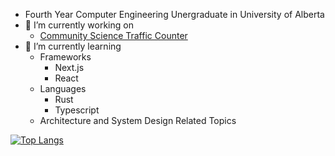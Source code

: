 - Fourth Year Computer Engineering Unergraduate in University of Alberta 
- 🔭 I’m currently working on
  - [Community Science Traffic Counter](https://github.com/Dekr0/Dekr0/blob/main/Community%20Science%20Traffic%20Counter.pdf)
- 🌱 I’m currently learning
  - Frameworks
    - Next.js
    - React
  - Languages
    - Rust
    - Typescript
  - Architecture and System Design Related Topics

[![Top Langs](https://github-readme-stats.vercel.app/api/top-langs/?username=Dekr0&layout=compact&theme=github_dark)](https://github.com/anuraghazra/github-readme-stats)
 

